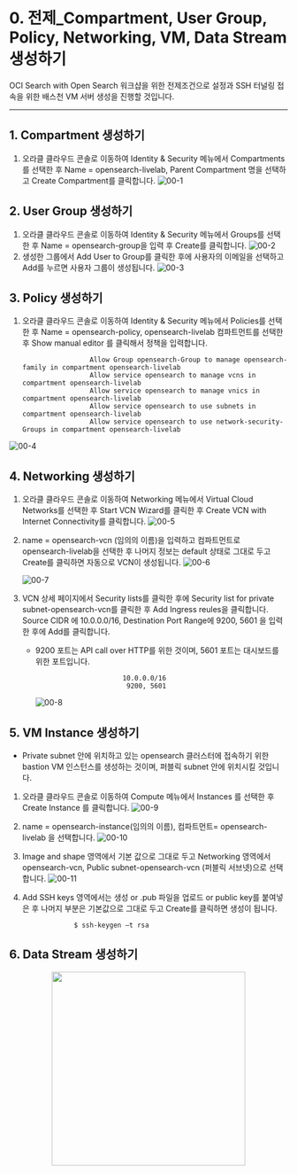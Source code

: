 # 0. 전제_Compartment, User Group, Policy, Networking, VM, Data Stream 생성하기


OCI Search with Open Search 워크샵을 위한 전제조건으로 설정과 SSH 터널링 접속을 위한 배스천 VM 서버 생성을 진행할 것입니다.  

-----
## 1. Compartment 생성하기
  
1. 오라클 클라우드 콘솔로 이동하여 Identity & Security 메뉴에서 Compartments를 선택한 후 Name = opensearch-livelab, Parent Compartment 명을 선택하고 Create Compartment를 클릭합니다.
   ![00-1](https://github.com/oraclekr-data-platform/ODWS-S04-ADB-Data-Visualization/assets/150219167/6ba56920-c0bc-44e2-873f-ed6035c9e043)

## 2. User Group 생성하기
1.  오라클 클라우드 콘솔로 이동하여 Identity & Security 메뉴에서 Groups를 선택한 후 Name = opensearch-group을 입력 후 Create를 클릭합니다. 
![00-2](https://github.com/oraclekr-data-platform/ODWS-S04-ADB-Data-Visualization/assets/150219167/bb638c14-e833-474f-b7d8-c7646e76839a)
2.  생성한 그룹에서 Add User to Group를 클릭한 후에 사용자의 이메일을 선택하고 Add를 누르면 사용자 그룹이 생성됩니다.
![00-3](https://github.com/oraclekr-data-platform/ODWS-S04-ADB-Data-Visualization/assets/150219167/fe1ebc1f-82a5-4d2e-bb90-9b628b58173f)

## 3. Policy 생성하기
1. 오라클 클라우드 콘솔로 이동하여 Identity & Security 메뉴에서 Policies를 선택한 후 Name = opensearch-policy, opensearch-livelab 컴파트먼트를 선택한 후 Show manual editor 를 클릭해서 정책을 입력합니다.

                        Allow Group opensearch-Group to manage opensearch-family in compartment opensearch-livelab
                        Allow service opensearch to manage vcns in compartment opensearch-livelab
                        Allow service opensearch to manage vnics in compartment opensearch-livelab
                        Allow service opensearch to use subnets in compartment opensearch-livelab
                        Allow service opensearch to use network-security-Groups in compartment opensearch-livelab
     
![00-4](https://github.com/oraclekr-data-platform/ODWS-S04-ADB-Data-Visualization/assets/150219167/808c25eb-56ab-4ad3-ac24-792e04394b02)


## 4. Networking 생성하기
1. 오라클 클라우드 콘솔로 이동하여 Networking 메뉴에서 Virtual Cloud Networks를 선택한 후 Start VCN Wizard를 클릭한 후 Create VCN with Internet Connectivity를 클릭합니다.
![00-5](https://github.com/oraclekr-data-platform/ODWS-S04-ADB-Data-Visualization/assets/150219167/4e823b95-5b50-4895-b6e6-b1fb286d82ae)

2. name = opensearch-vcn (임의의 이름)을 입력하고 컴파트먼트로 opensearch-livelab을 선택한 후 나머지 정보는 default 상태로 그대로 두고 Create를 클릭하면 자동으로 VCN이 생성됩니다.
   ![00-6](https://github.com/oraclekr-data-platform/ODWS-S04-ADB-Data-Visualization/assets/150219167/db9fb38d-4724-4750-be40-b21ecc138dc1)

   ![00-7](https://github.com/oraclekr-data-platform/ODWS-S04-ADB-Data-Visualization/assets/150219167/b8a5f1b3-31d5-45ba-8ca4-3e472299f550)

3. VCN 상세 페이지에서 Security lists를 클릭한 후에 Security list for private subnet-opensearch-vcn를 클릭한 후 Add Ingress reules을 클릭합니다.
   Source CIDR 에 10.0.0.0/16, Destination Port Range에 9200, 5601 을 입력한 후에 Add를 클릭합니다.
   * 9200 포트는 API call over HTTP를 위한 것이며, 5601 포트는 대시보드를 위한 포트입니다.



                               10.0.0.0/16
                                9200, 5601 
     ![00-8](https://github.com/oraclekr-data-platform/ODWS-S04-ADB-Data-Visualization/assets/150219167/96cd44d8-bdd8-46b4-951c-883f7e1a4d06)

 
## 5. VM Instance 생성하기
* Private subnet 안에 위치하고 있는 opensearch 클러스터에 접속하기 위한 bastion VM 인스턴스를 생성하는 것이며, 퍼블릭 subnet 안에 위치시킬 것입니다.

1. 오라클 클라우드 콘솔로 이동하여 Compute 메뉴에서 Instances 를 선택한 후 Create Instance 를 클릭합니다. 
![00-9](https://github.com/oraclekr-data-platform/ODWS-S04-ADB-Data-Visualization/assets/150219167/965e6585-317c-4009-bf42-370f4361bb7f)

2. name = opensearch-instance(임의의 이름), 컴파트먼트= opensearch-livelab 을 선택합니다.
![00-10](https://github.com/oraclekr-data-platform/ODWS-S04-ADB-Data-Visualization/assets/150219167/643a8cd1-e024-4c49-8160-91cf02c2de3d)

3. Image and shape 영역에서 기본 값으로 그대로 두고 Networking 영역에서 opensearch-vcn, Public subnet-opensearch-vcn (퍼블릭 서브넷)으로 선택합니다.
![00-11](https://github.com/oraclekr-data-platform/ODWS-S04-ADB-Data-Visualization/assets/150219167/3a24f18e-2e95-4e5f-8529-30b05e309c1e)

4. Add SSH keys 영역에서는 생성 or .pub 파일을 업로드 or public key를 붙여넣은 후 나머지 부분은 기본값으로 그대로 두고 Create를 클릭하면 생성이 됩니다.

                    $ ssh-keygen –t rsa 



## 6. Data Stream 생성하기


 <p align="center"><img src="https://github.com/oraclekr-data-platform/ODWS-S04-ADB-Data-Visualization/assets/150219167/0249cca4-d04e-4627-8eab-ed4b291d83b2" height="350"></p>

